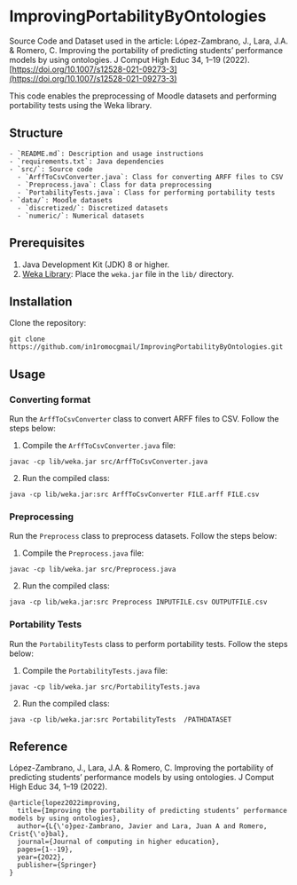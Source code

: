 # ImprovingPortabilityByOntologies

Source Code and Dataset used in the article: López-Zambrano, J., Lara, J.A. & Romero, C. Improving the portability of predicting students’ performance models by using ontologies. J Comput High Educ 34, 1–19 (2022). [https://doi.org/10.1007/s12528-021-09273-3](https://doi.org/10.1007/s12528-021-09273-3)

This code enables the preprocessing of Moodle datasets and performing portability tests using the Weka library.

## Structure

```
- `README.md`: Description and usage instructions
- `requirements.txt`: Java dependencies
- `src/`: Source code
  - `ArffToCsvConverter.java`: Class for converting ARFF files to CSV
  - `Preprocess.java`: Class for data preprocessing
  - `PortabilityTests.java`: Class for performing portability tests
- `data/`: Moodle datasets
  - `discretized/`: Discretized datasets
  - `numeric/`: Numerical datasets
```

## Prerequisites

1. Java Development Kit (JDK) 8 or higher.
2. [Weka Library](https://www.cs.waikato.ac.nz/ml/weka/): Place the `weka.jar` file in the `lib/` directory.

## Installation

Clone the repository:
```
git clone https://github.com/in1romocgmail/ImprovingPortabilityByOntologies.git
```

## Usage

### Converting format

Run the `ArffToCsvConverter` class to convert ARFF files to CSV. Follow the steps below:

1. Compile the `ArffToCsvConverter.java` file:
```
javac -cp lib/weka.jar src/ArffToCsvConverter.java
```

2. Run the compiled class:
```
java -cp lib/weka.jar:src ArffToCsvConverter FILE.arff FILE.csv
```

### Preprocessing

Run the `Preprocess` class to preprocess datasets. Follow the steps below:

1. Compile the `Preprocess.java` file:
```
javac -cp lib/weka.jar src/Preprocess.java 
```

2. Run the compiled class:
```
java -cp lib/weka.jar:src Preprocess INPUTFILE.csv OUTPUTFILE.csv
```

### Portability Tests

Run the `PortabilityTests` class to perform portability tests. Follow the steps below:

1. Compile the `PortabilityTests.java` file:
```
javac -cp lib/weka.jar src/PortabilityTests.java 
```

2. Run the compiled class:
```
java -cp lib/weka.jar:src PortabilityTests  /PATHDATASET
```

## Reference
López-Zambrano, J., Lara, J.A. & Romero, C. Improving the portability of predicting students’ performance models by using ontologies. J Comput High Educ 34, 1–19 (2022).

```
@article{lopez2022improving,
  title={Improving the portability of predicting students’ performance models by using ontologies},
  author={L{\'o}pez-Zambrano, Javier and Lara, Juan A and Romero, Crist{\'o}bal},
  journal={Journal of computing in higher education},
  pages={1--19},
  year={2022},
  publisher={Springer}
}
```
